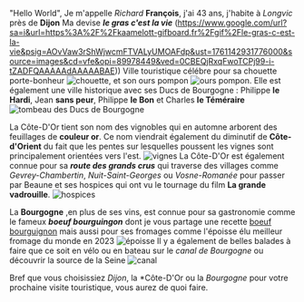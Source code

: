 "Hello World", Je m'appelle _Richard_ **François**, j'ai 43 ans, j'habite à _Longvic_ près de **Dijon**
Ma devise ***le gras c'est la vie***
(https://www.google.com/url?sa=i&url=https%3A%2F%2Fkaamelott-gifboard.fr%2Fgif%2Fle-gras-c-est-la-vie&psig=AOvVaw3rShWjwcmFTVALyUMOAFdp&ust=1761142931776000&source=images&cd=vfe&opi=89978449&ved=0CBEQjRxqFwoTCPj99-i-tZADFQAAAAAdAAAAABAE))
Ville touristique célébre pour sa chouette porte-bonheur ![chouette](https://storage.canalblog.com/09/18/137895/57051958.jpg),
et son ours pompon ![ours pompon](https://cdn-s-www.bienpublic.com/images/D2958431-FFF0-4D84-BE4C-DC1F09429D1F/NW_raw/cette-copie-de-l-ours-blanc-sculpte-par-francois-pompon-accueille-les-visiteurs-du-jardin-darcy-a-dijon-l-animal-est-un-des-emblemes-de-la-ville-photo-archives-lbp-s-d-1560589875.jpg).
Elle est également une ville historique avec ses Ducs de Bourgogne : Philippe **le Hardi**, Jean **sans peur**, Philippe **le Bon** et Charles **le Téméraire**
![tombeau des Ducs de Bourgogne](https://framboiseetcapucine.com/wp-content/uploads/2020/06/tombeaux-ducs-bourgogne-dijon.jpg)


La Côte-D'Or tient son nom des vignobles qui en automne arborent des 
feuillages de **couleur or**. Ce nom viendrait également du diminutif de **Côte-d'Orient** du fait que les pentes sur lesquelles poussent les vignes sont principalement orientées vers l'est.
![vignes](https://www.lacotedorjadore.com/uploads/external/ace348299bb1d31894afe20ff342fe5a-vignobles-aloxe-corton-bfct-alain-doire-890x0-5b4c53c8ac6300be2fa9fd5f5ef4c78a.jpg)
La Côte-D'Or est également connue pour sa ***route des grands crus*** qui traverse des villages comme *Gevrey-Chambertin*, *Nuit-Saint-Georges* ou *Vosne-Romanée* 
pour passer par Beaune et ses hospices qui ont vu le tournage du film **La grande vadrouille**. ![hospices](https://musee.hospices-de-beaune.com/themes/hospices/images/bg_musee.jpg)

La **Bourgogne** ,en plus de ses vins, est connue pour sa gastronomie comme le fameux ***boeuf bourguingon*** dont je vous partage une recette [boeuf bourguignon](https://www.marmiton.org/recettes/recette_boeuf-bourguignon_18889.aspx) 
mais aussi pour ses fromages comme l'époisse élu meilleur fromage du monde en 2023 ![époisse](https://www.koikispass.com/wp-content/uploads/2023/12/Design-sans-titre-10.png)
Il y a également de belles balades à faire que ce soit en vélo ou en bateau sur le *canal de Bourgogne* ou découvrir la source de la Seine ![canal](https://www.safrantours.com/application/files/8715/1489/0936/Safrantours_velo_Bourgogne_2.jpg)

Bref que vous choisissiez *Dijon*, la *Côte-D'Or ou la *Bourgogne* pour votre prochaine visite touristique, vous aurez de quoi faire.
